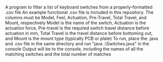 A program to filter a list of keyboard switches from a properly-formatted .csv file
An example functional .csv file is included in this repository. The columns must be Model, Feel, Actuation, Pre-Travel, Total Travel, and Mount, respectively
Model is the name of the switch, Actuation is the actuation force, Pre-travel is the required switch travel distance before actuation in mm, Total Travel is the travel distance before bottoming out, and Mount is the mount type (typically PCB or plate)
To run, place the .java and .csv file in the same directory and run "java .\Switches.java" in the console
Output will be to the console, including the names of all the matching switches and the total number of matches
